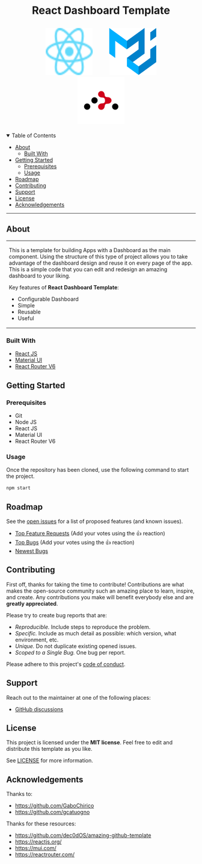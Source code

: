 <h1 align="center">
React Dashboard Template
</h1>

<h2 align="center">
  <a>
    <img src="/docs/images/React-icon.svg" alt="Logo" width="125" height="125" hspace="20">
  </a>
  <a>
    <img src="/docs/images/material-ui.svg" alt="Logo" width="125" height="125" hspace="20">
  </a>
  <a>
    <img src="/docs/images/react-router.svg" alt="Logo" width="125" height="125" hspace="20">
  </a>
</h2>

<details open="open">
<summary>Table of Contents</summary>

- [About](#about)
  - [Built With](#built-with)
- [Getting Started](#getting-started)
  - [Prerequisites](#prerequisites)
  - [Usage](#usage)
- [Roadmap](#roadmap)
- [Contributing](#contributing)
- [Support](#support)
- [License](#license)
- [Acknowledgements](#acknowledgements)

</details>

---

## About

<table>
<tr>
<td>

This is a template for building Apps with a Dashboard as the main component. Using the structure of this type of project allows you to take advantage of the dashboard design and reuse it on every page of the app. This is a simple code that you can edit and redesign an amazing dashboard to your liking.   

Key features of **React Dashboard Template**:

- Configurable Dashboard
- Simple
- Reusable
- Useful

</td>
</tr>
</table>

### Built With

- [React JS](https://reactjs.org//)
- [Material UI](https://mui.com/)
- [React Router V6](https://reactrouter.com/)

## Getting Started

### Prerequisites

- Git
- Node JS
- React JS
- Material UI
- React Router V6
### Usage

Once the repository has been cloned, use the following command to start the project.

```sh
npm start
```

## Roadmap

See the [open issues](https://github.com/dec0dOS/amazing-github-template/issues) for a list of proposed features (and known issues).

- [Top Feature Requests](https://github.com/FE-Repos/react-dashboard-template/discussions/3) (Add your votes using the 👍 reaction)
- [Top Bugs](https://github.com/FE-Repos/react-dashboard-template/discussions/4) (Add your votes using the 👍 reaction)
- [Newest Bugs](https://github.com/FE-Repos/react-dashboard-template/discussions/5)

## Contributing

First off, thanks for taking the time to contribute! Contributions are what makes the open-source community such an amazing place to learn, inspire, and create. Any contributions you make will benefit everybody else and are **greatly appreciated**.

Please try to create bug reports that are:

- _Reproducible._ Include steps to reproduce the problem.
- _Specific._ Include as much detail as possible: which version, what environment, etc.
- _Unique._ Do not duplicate existing opened issues.
- _Scoped to a Single Bug._ One bug per report.

Please adhere to this project's [code of conduct](docs/CODE_OF_CONDUCT.md).

## Support

Reach out to the maintainer at one of the following places:

- [GitHub discussions](https://github.com/FE-Repos/react-dashboard-template/discussions)

## License

This project is licensed under the **MIT license**. Feel free to edit and distribute this template as you like.

See [LICENSE](LICENSE) for more information.

## Acknowledgements

Thanks to:
- https://github.com/GaboChirico
- https://github.com/gcatuogno

Thanks for these resources:
- https://github.com/dec0dOS/amazing-github-template
- https://reactjs.org/
- https://mui.com/
- https://reactrouter.com/








